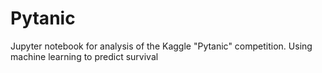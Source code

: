 # Pytanic
Jupyter notebook for analysis of the Kaggle "Pytanic" competition. Using machine learning to predict survival
